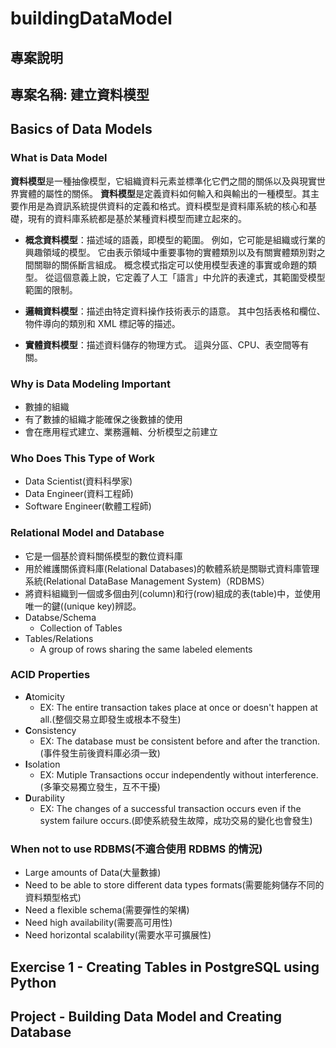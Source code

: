 # buildingDataModel
## 專案說明
## 專案名稱: 建立資料模型

## Basics of Data Models
### What is Data Model
**資料模型**是一種抽像模型，它組織資料元素並標準化它們之間的關係以及與現實世界實體的屬性的關係。
**資料模型**是定義資料如何輸入和與輸出的一種模型。其主要作用是為資訊系統提供資料的定義和格式。資料模型是資料庫系統的核心和基礎，現有的資料庫系統都是基於某種資料模型而建立起來的。

* **概念資料模型**：描述域的語義，即模型的範圍。 例如，它可能是組織或行業的興趣領域的模型。 它由表示領域中重要事物的實體類別以及有關實體類別對之間關聯的關係斷言組成。 概念模式指定可以使用模型表達的事實或命題的類型。 從這個意義上說，它定義了人工「語言」中允許的表達式，其範圍受模型範圍的限制。

* **邏輯資料模型**：描述由特定資料操作技術表示的語意。 其中包括表格和欄位、物件導向的類別和 XML 標記等的描述。

* **實體資料模型**：描述資料儲存的物理方式。 這與分區、CPU、表空間等有關。
### Why is Data Modeling Important
* 數據的組織
* 有了數據的組織才能確保之後數據的使用
* 會在應用程式建立、業務邏輯、分析模型之前建立

### Who Does This Type of Work
* Data Scientist(資料科學家)
* Data Engineer(資料工程師)
* Software Engineer(軟體工程師)

### Relational Model and Database
* 它是一個基於資料關係模型的數位資料庫
* 用於維護關係資料庫(Relational Databases)的軟體系統是關聯式資料庫管理系統(Relational DataBase Management System)（RDBMS）
* 將資料組織到一個或多個由列(column)和行(row)組成的表(table)中，並使用唯一的鍵((unique key)辨認。
* Databse/Schema
    * Collection of Tables
* Tables/Relations
    * A group of rows sharing the same labeled elements  
### ACID Properties
* **A**tomicity
    * EX: The entire transaction takes place at once or doesn't happen at all.(整個交易立即發生或根本不發生)
* **C**onsistency
    * EX: The database must be consistent before and after the tranction.(事件發生前後資料庫必須一致) 
* **I**solation
    * EX: Mutiple Transactions occur independently without interference.(多筆交易獨立發生，互不干擾)
* **D**urability
    * EX: The changes of a successful transaction occurs even if the system failure occurs.(即使系統發生故障，成功交易的變化也會發生)
### When not to use RDBMS(不適合使用 RDBMS 的情況)
* Large amounts of Data(大量數據)
* Need to be able to store different data types formats(需要能夠儲存不同的資料類型格式)
* Need a flexible schema(需要彈性的架構)
* Need high availability(需要高可用性)
* Need horizontal scalability(需要水平可擴展性)

## Exercise 1 - Creating Tables in PostgreSQL using Python
## Project - Building Data Model and Creating Database
